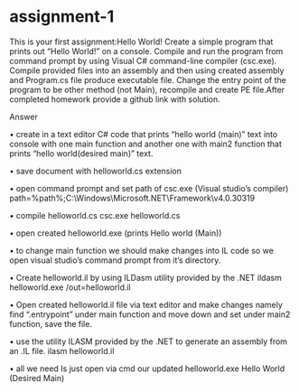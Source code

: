 # assignment-1
This is your first assignment:Hello World!
Create a simple program that prints out “Hello World!” on a console.
Compile and run the program from command prompt by using Visual C# command-line compiler (csc.exe).
Compile provided files into an assembly and then using created assembly and Program.cs file produce executable file.
Change the entry point of the program to be other method (not Main), recompile and create PE file.After completed homework provide a github link with solution.

Answer

•	create in a text editor C# code that prints “hello world (main)” text into console with one main function and another one with main2 function that prints “hello world(desired main)” text.

•	save document with helloworld.cs extension

•	open command prompt and set path of csc.exe (Visual studio’s compiler)
path=%path%;C:\Windows\Microsoft.NET\Framework\v4.0.30319

•	compile helloworld.cs
csc.exe helloworld.cs

•	open created helloworld.exe (prints Hello world (Main))

•	to change main function we should make changes into IL code so we open visual studio’s command prompt from it’s directory.

•	Create helloworld.il by using ILDasm utility provided by the .NET 
ildasm helloworld.exe /out=helloworld.il

•	Open created helloworld.il file via text editor and make changes namely find  “.entrypoint” under main function and move down and set under main2 function, save the file.

•	use the utility ILASM provided by the .NET to generate an assembly from an .IL file.
ilasm helloworld.il

•	all we need Is just open via cmd our updated helloworld.exe
Hello World (Desired Main) 

